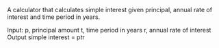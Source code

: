 A calculator that calculates simple interest given principal, annual rate of interest and time period in years.

Input:
 <indent>  p, principal amount
   t, time period in years
   r, annual rate of interest
Output
   simple interest = p*t*r
